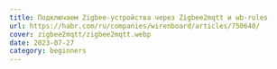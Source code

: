 ```yaml
---
title: Подключаем Zigbee-устройства через Zigbee2mqtt и wb-rules
url: https://habr.com/ru/companies/wirenboard/articles/750640/
cover: zigbee2mqtt/zigbee2mqtt.webp
date: 2023-07-27
category: beginners
---
```

